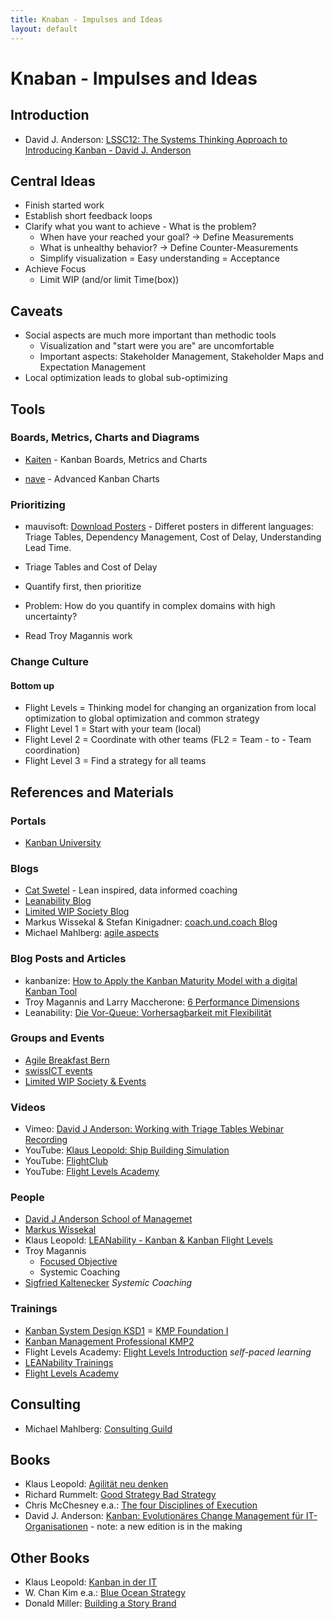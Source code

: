 ```yaml
---
title: Knaban - Impulses and Ideas
layout: default
---
```

# Knaban - Impulses and Ideas

## Introduction

* David J. Anderson: [LSSC12: The Systems Thinking Approach to Introducing Kanban - David J. Anderson](https://vimeo.com/46272041)

## Central Ideas

* Finish started work
* Establish short feedback loops
* Clarify what you want to achieve - What is the problem?
  * When have your reached your goal? -> Define Measurements
  * What is unhealthy behavior? -> Define Counter-Measurements
  * Simplify visualization = Easy understanding = Acceptance
* Achieve Focus
  * Limit WIP (and/or limit Time(box))

## Caveats

* Social aspects are much more important than methodic tools
  * Visualization and "start were you are" are uncomfortable
  * Important aspects: Stakeholder Management, Stakeholder Maps and Expectation Management
* Local optimization leads to global sub-optimizing

## Tools

### Boards, Metrics, Charts and Diagrams

* [Kaiten](https://en.kaiten.io/kanban) - Kanban Boards, Metrics and Charts

* [nave](https://getnave.com/kanban-dashboards) - Advanced Kanban Charts

### Prioritizing

* mauvisoft: [Download Posters](https://mauvisoft.com/downloads/) - Differet posters in different languages: Triage Tables, Dependency Management, Cost of Delay, Understanding Lead Time.

* Triage Tables and Cost of Delay
* Quantify first, then prioritize
* Problem: How do you quantify in complex domains with high uncertainty?
* Read Troy Magannis work

### Change Culture

#### Bottom up

* Flight Levels = Thinking model for changing an organization from local optimization to global optimization and common strategy
* Flight Level 1 = Start with your team (local)
* Flight Level 2 = Coordinate with other teams (FL2 = Team - to - Team coordination)
* Flight Level 3 = Find a strategy for all teams

## References and Materials

### Portals

* [Kanban University](http://edu.kanban.university)

### Blogs

* [Cat Swetel](https://www.catswetel.com/blog) - Lean inspired, data informed coaching
* [Leanability Blog](https://www.leanability.com/de/category/blog-de/)
* [Limited WIP Society Blog](https://www.limitedwip.org/blog/)
* Markus Wissekal & Stefan Kinigadner: [coach.und.coach Blog](https://coach.und.coach/blog/)
* Michael Mahlberg: [agile aspects](https://agile-aspects.michaelmahlberg.com)

### Blog Posts and Articles

* kanbanize: [How to Apply the Kanban Maturity Model with a digital Kanban Tool](https://kanbanize.com/kanban-resources/kanban-software/kanban-maturity-model)
* Troy Magannis and Larry Maccherone: [6 Performance Dimensions](https://mailchi.mp/79a876c00880/six-dimensions-of-team-performance-forecasting-and-metrics-with-troy-magennis?e=[UNIQID])
* Leanability: [Die Vor-Queue: Vorhersagbarkeit mit Flexibilität](https://2020.leanability.com/de/blog/2012/08/die-vor-queue-vorhersehbarkeit-mit-flexibilitaet/)

### Groups and Events

* [Agile Breakfast Bern](https://www.swissict.ch/event/agile-breakfast-bern-agilitaet-in-der-suva/)
* [swissICT events](https://www.swissict.ch/events/)
* [Limited WIP Society & Events](https://www.limitedwip.org/)

### Videos

* Vimeo: [David J Anderson: Working with Triage Tables Webinar Recording](https://vimeo.com/4406745389)
* YouTube: [Klaus Leopold: Ship Building Simulation](https://www.youtube.com/watch?v=iIc9ttGurUo)
* YouTube: [FlightClub](https://www.youtube.com/playlist?list=PLacsUAvpF9E-rhGW_-KffqwsUYwjdfV-m)
* YouTube: [Flight Levels Academy](https://www.youtube.com/channel/UCapV3U6lXcd4sy0iCOK9mug)

### People

* [David J Anderson School of Managemet](https://djaa.com/)
* [Markus Wissekal](https://coach.und.coach/)
* Klaus Leopold: [LEANability - Kanban & Kanban Flight Levels](https://www.leanability.com/de/)
* Troy Magannis
  * [Focused Objective](https://www.focusedobjective.com)
  * Systemic Coaching
* [Sigfried Kaltenecker](https://www.informatik-aktuell.de/autoren-cv/dr-siegfried-kaltenecker.html) *Systemic Coaching*

### Trainings

* [Kanban System Design KSD1](https://www.agile-academy.com/de/kanban/trainings/kanban/) = [KMP Foundation I](https://www.avega.ch/academy/kanban-advanced-kanban-system-design-kmp-1/)
* [Kanban Management Professional KMP2](https://www.agile-academy.com/de/kanban/trainings/kanban-2/)
* Flight Levels Academy: [Flight Levels Introduction](https://www.flightlevels.io/workshops/flight-levels-intro/) *self-paced learning*
* [LEANability Trainings](https://2020.leanability.com/de/trainings/)
* [Flight Levels Academy](https://www.flightlevels.io/)

## Consulting

* Michael Mahlberg: [Consulting Guild](http://www.consulting-guild.de)

## Books

* Klaus Leopold: [Agilität neu denken](https://books.google.de/books?id=wmL1vQEACAAJ&dq=klaus+leopold+agilität+neu+denken&hl=de&sa=X&ved=2ahUKEwjjmual3ZnuAhWJ26QKHaECBxsQ6AEwAHoECAIQAg)
* Richard Rummelt: [Good Strategy Bad Strategy](https://books.google.de/books?id=nTU65JgxgOAC&printsec=frontcover&dq=Good+Strategy+Bad+Strategy&hl=de&sa=X&ved=2ahUKEwisxMSw3ZnuAhURuqQKHdlUCh4Q6AEwAHoECAMQAg#v=onepage&q=Good%20Strategy%20Bad%20Strategy&f=false)
* Chris McChesney e.a.: [The four Disciplines of Execution](https://books.google.de/books?id=VprjCwAAQBAJ&printsec=frontcover&dq=The+four+Disciplines+of+Execution&hl=de&sa=X&ved=2ahUKEwifkMzD3ZnuAhVKPewKHQMlChgQ6AEwAHoECAAQAg#v=onepage&q=The%20four%20Disciplines%20of%20Execution&f=false)
* David J. Anderson: [Kanban: Evolutionäres Change Management für IT-Organisationen](https://isbnsearch.org/isbn/9783898647304) - note: a new edition is in the making

## Other Books

* Klaus Leopold: [Kanban in der IT](https://books.google.de/books?id=iC1QAgAAQBAJ&pg=PT34&dq=kanban+in+der+iT&hl=de&sa=X&ved=2ahUKEwjqifHr3pnuAhWO_aQKHanCDiQQ6AEwAHoECAQQAg#v=onepage&q=kanban%20in%20der%20iT&f=false)
* W. Chan Kim e.a.: [Blue Ocean Strategy](https://books.google.de/books?id=BmPPAjGaDuQC&dq=Blue+Ocean+Strategy&hl=de&sa=X&ved=2ahUKEwjLyqz53pnuAhUE-aQKHarwBcoQ6AEwAHoECAEQAg)
* Donald Miller: [Building a Story Brand](https://books.google.de/books?id=b3xDDgAAQBAJ&printsec=frontcover&dq=Building+a+Story+Brand&hl=de&sa=X&ved=2ahUKEwj0w8OE35nuAhWOHewKHTXrDJ8Q6AEwAHoECAYQAg#v=onepage&q=Building%20a%20Story%20Brand&f=false)
